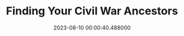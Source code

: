 ---
date: &id001 2023-08-10 00:00:40.488000
dateRange: Aug 9
draft: false
expiryDate: 2023-08-11
mpaaRating: Not Rated
oneSheet: /img/2023-08-tchs-civil-war-connon.png
performanceList:
  performance:
  - date: *id001
    format: 2D
    note: ''
runningTime: 90
shortTitle: Civil War Ancestors
studioInfo:
  studio: Not Specified
  studioFee: 0
  studioPercentage: 0
title: Finding Your Civil War Ancestors
---